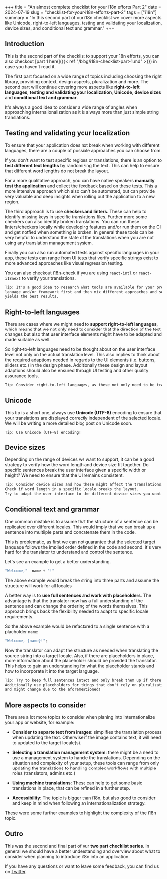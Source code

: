 +++
title = "An almost complete checklist for your i18n efforts Part 2"
date = 2024-07-19
slug = "checklist-for-your-i18n-efforts-part-2"
tags = ["i18n"]
summary = "In this second part of our i18n checklist we cover more aspects like Unicode, right-to-left languages, testing and validating your localization, device sizes, and conditional text and grammar."
+++

## Introduction

This is the second part of the checklist to support your 18n efforts, you can also checkout [part 1 here]({{< ref "/blog/i18n-checklist-part-1.md" >}}) in case you haven't read it.

The first part focused on a wide range of topics including choosing the right library, providing context, design aspects, pluralization and more. The second part will continue covering more aspects like **right-to-left languages**, **testing and validating your localization**, **Unicode**, **device sizes** and **conditional text and grammar**.

It's always a good idea to consider a wide range of angles when approaching internalionalization as it is always more than just simple string translations.

## Testing and validating your localization

To ensure that your application does not break when working with different languages, there are a couple of possible approaches you can choose from.

If you don't want to test specific regions or translations, there is an option to **test different text lengths** by randomizing the text. This can help to ensure that different word lengths do not break the layout.

For a more qualitative approach, you can have native speakers **manually test the application** and collect the feedback based on these tests. This a more intensive approach which also can't be automated, but can provide very valuable and deep insights when rolling out the application to a new region.

The third approach is to use **checkers and linters**. These can help to identify missing keys in specific translations files. Further more some checkers can also identify broken translations. You can run these linters/checkers locally while developing features and/or run them on the CI and get notfied when something is broken. In general these tools can be very helpful to understand the state of the translations when you are not using any translation management system.

Finally you can also run automated tests against specific languages in your app, these tests can range from UI tests that verify specific strings exist to more advanced approaches like visual regression testing.

You can also checkout [i18n-check](https://github.com/lingualdev/i18n-check) if you are using `react-intl` or `react-i18next` to verify your translations.

```txt
Tip: It's a good idea to research what tools are available for your programming
lanuage and/or framework first and then mix different approaches and see what
yields the best results.
```

## Right-to-left languages

There are cases where we might need to **support right-to-left languages**, which means that we not only need to consider that the direction of the text changes but also that user interface elements might have to be adapted and made suitable as well.

So right-to-left languages need to be thought about on the user interface level not only on the actual translation level. This also implies to think about the required adaptions needed in regards to the UI elements (i.e. buttons, sliders etc.) in the design phase. Additionally these design and layout adaptions should also be ensured through UI testing and other quality assurance tools.

```txt
Tip: Consider right-to-left languages, as these not only need to be translated but also might require visual adaptions to the user interface!
```

## Unicode

This tip is a short one, always use **Unicode (UTF-8)** encoding to ensure that your translations are displayed correctly independent of the selected locale.
We will be writing a more detailed blog post on Unicode soon.

```txt
Tip: Use Unicode (UTF-8) encoding!
```

## Device sizes

Depending on the range of devices we want to support, it can be a good strategy to verify how the word length and device size fit together. Do specific sentences break the user interface given a specific width or height? We need to ensure that the UI remains consistent.

```txt
Tip: Consider device sizes and how these might affect the translations.
Check if word length in a specific locale breaks the layout.
Try to adapt the user interface to the different device sizes you want to support.
```

## Conditional text and grammar

One common mistake is to assume that the structure of a sentence can be replicated over different locales. This would imply that we can break up a sentence into multiiple parts and concatenate them in the code.

This is problematic, as first we can not guarantee that the selected target language follows the implied order defined in the code and second, it's very hard for the translator to understand and control the sentence.

Let's see an example to get a better understanding.

```ts
"Welcome,"  name + "!"
```

The above example would break the string into three parts and assume the structure will work for all locales

A better way is to **use full sentences and work with placeholders**. The advantage is that the translator now has a full understanding of the sentence and can change the ordering of the words themselves. This approach brings back the flexibility needed to adapt to specific locale requirements.

So the above example would be refactored to a single sentence with a placholder `name`:

```ts
"Welcome, {name}!";
```

Now the translator can adapt the structure as needed when translating the source string into a target locale. Also, if there are placeholders in place, more information about the placeholder should be provided the translator. This helps to gain an understanding for what the placeholder stands and how to incorporate it into the target language.

```txt
Tip: Try to keep full sentences intact and only break them up if there is a good reason.
Additionally use placeholders for things that don't rely on pluralization, gender or number
and might change due to the aforementioned!

```

## More aspects to consider

There are a lot more topics to consider when planing into internationalize your app or website, for example:

- **Consider to separte text from images**: simplifies the translation process when updating the text. Otherwise if the image contains text, it will need to updated to the target locale(s).

- **Selecting a translation management system**: there might be a need to use a management system to handle the translations. Depending on the situation and complexity of your setup, these tools can range from only updating the translations to handling complex workflows with multiple roles (translators, admins etc.)

- **Using machine translations**: These can help to get some basic translations in place, that can be refined in a further step.

- **Accessibility**: The topic is bigger than i18n, but also good to consider and keep in mind when following an internationalization strategy.

These were some further examples to highlight the complexity of the i18n topic.

## Outro

This was the second and final part of our **two part checklist series**. In general we should have a better understanding and overview about what to consider when planning to introduce i18n into an application.

If you have any questions or want to leave some feedback, you can find us on [Twitter](https://twitter.com/lingualdev).
